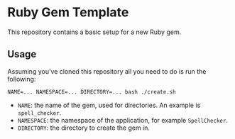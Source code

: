 # Ruby Gem Template

This repository contains a basic setup for a new Ruby gem.

## Usage

Assuming you've cloned this repository all you need to do is run the following:

    NAME=... NAMESPACE=... DIRECTORY=... bash ./create.sh

* `NAME`: the name of the gem, used for directories. An example is
  `spell_checker`.
* `NAMESPACE`: the namespace of the application, for example `SpellChecker`.
* `DIRECTORY`: the directory to create the gem in.
